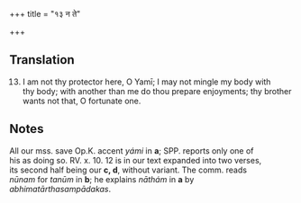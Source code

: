 +++
title = "१३ न ते"

+++
## Translation
13. I am not thy protector here, O Yamī; I may not mingle my body with  
thy body; with another than me do thou prepare enjoyments; thy brother  
wants not that, O fortunate one.

## Notes
All our mss. save Op.K. accent *yámi* in **a**; SPP. reports only one of  
his as doing so. RV. x. 10. 12 is in our text expanded into two verses,  
its second half being our **c, d**, without variant. The comm. reads  
*nūnam* for *tanūm* in **b**; he explains *nāthám* in **a** by  
*abhimatārthasampādakas*.
